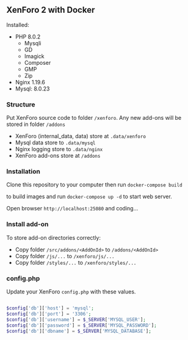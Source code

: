 ## XenForo 2 with Docker

Installed:
- PHP 8.0.2
  * Mysqli
  * GD
  * Imagick
  * Composer
  * GMP
  * Zip
- Nginx 1.19.6
- Mysql: 8.0.23

### Structure

Put XenForo source code to folder `/xenforo`. Any new add-ons will be stored in folder `/addons`

- XenForo (internal_data, data) store at `.data/xenforo`
- Mysql data store to `.data/mysql`
- Nginx logging store to `.data/nginx`
- XenForo add-ons store at `/addons`

### Installation

Clone this repository to your computer then run
`docker-compose build`

to build images and run `docker-compose up -d` to start web server.

Open browser `http://localhost:25080` and coding...

### Install add-on
To store add-on directories correctly:
- Copy folder `/src/addons/<AddOnId>` to `/addons/<AddOnId>`
- Copy folder `/js/...` to `/xenforo/js/...`
- Copy folder `/styles/...` to `/xenforo/styles/...`

### config.php

Update your XenForo `config.php` with these values.

```php

$config['db']['host'] = 'mysql';
$config['db']['port'] = '3306';
$config['db']['username'] = $_SERVER['MYSQL_USER'];
$config['db']['password'] = $_SERVER['MYSQL_PASSWORD'];
$config['db']['dbname'] = $_SERVER['MYSQL_DATABASE'];

```
